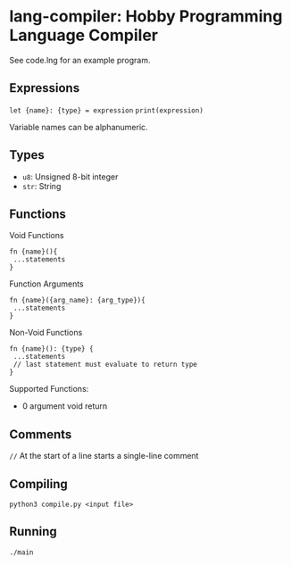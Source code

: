 # lang-compiler: Hobby Programming Language Compiler
See code.lng for an example program.

## Expressions
`let {name}: {type} = expression`
`print(expression)`

Variable names can be alphanumeric.

## Types
- `u8`: Unsigned 8-bit integer
- `str`: String

## Functions
Void Functions
```
fn {name}(){
 ...statements
}
```

Function Arguments
```
fn {name}({arg_name}: {arg_type}){
 ...statements
}
```

Non-Void Functions
```
fn {name}(): {type} {
 ...statements
 // last statement must evaluate to return type
}
```

Supported Functions:
- 0 argument void return

## Comments

`//` At the start of a line starts a single-line comment

## Compiling
`python3 compile.py <input file>`

## Running
`./main`
